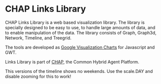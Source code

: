 CHAP Links Library
==================

CHAP Links Library is a web based visualization library. 
The library is specially designed to be easy to use, to handle large amounts
of data, and to enable manipulation of the data.
The library consists of Graph, Graph3d, Network, Timeline, and Treegrid.

The tools are developed as 
[Google Visualization Charts](http://code.google.com/apis/visualization/documentation/gallery.html) 
for Javascript and GWT. 

Links Library is part of [CHAP](http://chap.almende.com), 
the Common Hybrid Agent Platform.


This versions of the timeline shows no weekends. Use the scale.DAY and disable zooming for this to work!
